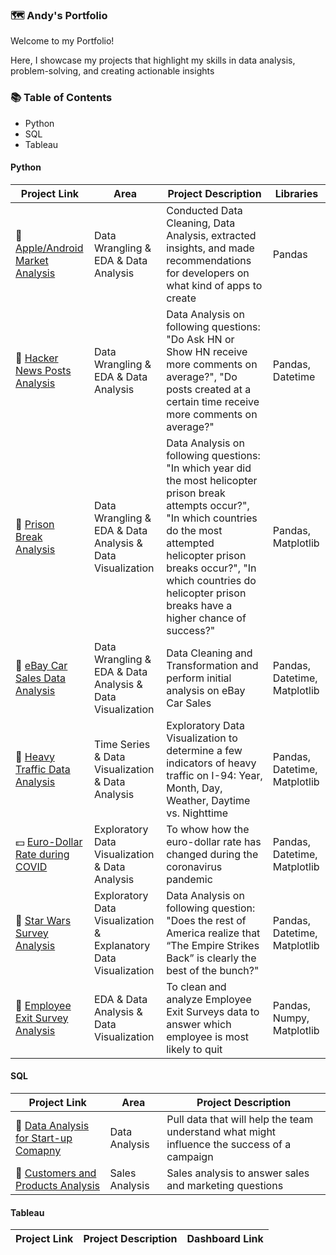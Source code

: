 ### 🗺 Andy's Portfolio
Welcome to my Portfolio!

Here, I showcase my projects that highlight my skills in data analysis, problem-solving, and creating actionable insights

### 📚 Table of Contents
- Python
- SQL
- Tableau

#### Python
| Project Link | Area | Project Description | Libraries |    
|---|---|---|---|
|📱 [Apple/Android Market Analysis](https://github.com/andyalwaysok/DataQuest_AppleStore_GooglePlay_MarketAnalysis/blob/ab3eb75d4ced3369c87bd3969e63f6635c849b90/Profitable%20App%20Profiles%20for%20the%20Google%20Play%20Markets%20Using%20Pandas.ipynb)|Data Wrangling & EDA & Data Analysis|Conducted Data Cleaning, Data Analysis, extracted insights, and made recommendations for developers on what kind of apps to create|Pandas|
|📰 [Hacker News Posts Analysis](https://github.com/andyalwaysok/DataQuest_HackerNewsPosts_Analysis/blob/83d0bba6c10ce86a136abfabe13a23d172da6b64/Exploring%20Hacker%20News%20Posts%20Using%20Pandas.ipynb)|Data Wrangling & EDA & Data Analysis|Data Analysis on following questions: "Do Ask HN or Show HN receive more comments on average?", "Do posts created at a certain time receive more comments on average?"|Pandas, Datetime|
|🔗 [Prison Break Analysis](https://github.com/andyalwaysok/DataQuest_PrisonBreak_Analysis/blob/e84db59ee36d54ff8e66b3005253b8d8ddf278af/Prison_Break_Analysis.ipynb)|Data Wrangling & EDA & Data Analysis & Data Visualization|Data Analysis on following questions: "In which year did the most helicopter prison break attempts occur?", "In which countries do the most attempted helicopter prison breaks occur?", "In which countries do helicopter prison breaks have a higher chance of success?"|Pandas, Matplotlib|
|🚗 [eBay Car Sales Data Analysis](https://github.com/andyalwaysok/DataQuest_eBayCarSales_Analysis/blob/af34967a64d86f01655357ee0f119ba931f7d1e4/Exploring%20eBay%20Car%20Sales%20Data%20Using%20Pandas.ipynb)|Data Wrangling & EDA & Data Analysis & Data Visualization|Data Cleaning and Transformation and perform initial analysis on eBay Car Sales|Pandas, Datetime, Matplotlib|
|🚦 [Heavy Traffic Data Analysis](https://github.com/andyalwaysok/DataQuest_HeavyTraffic_Analysis/blob/4b0ed548bba6b358f9cbe3b3bc0e66efef365fb1/Finding%20Heavy%20Traffic%20Indicators%20on%20I-94%20Using%20Pandas%20and%20Matplotlib.ipynb)|Time Series & Data Visualization & Data Analysis|Exploratory Data Visualization to determine a few indicators of heavy traffic on I-94: Year, Month, Day, Weather, Daytime vs. Nighttime|Pandas, Datetime, Matplotlib|
|💵 [Euro-Dollar Rate during COVID](https://github.com/andyalwaysok/DataQuest_EuroDollarRate_During_Corona_Analysis/blob/6e18ecbe67868c9c2e771d57547e37d2835ed69d/Storytelling%20Data%20Visualization%20on%20Exchange%20Rates%20Using%20Pandas%20and%20Matplotlib.ipynb)|Exploratory Data Visualization & Data Analysis|To whow how the euro-dollar rate has changed during the coronavirus pandemic|Pandas, Datetime, Matplotlib|
|🌌 [Star Wars Survey Analysis](https://github.com/andyalwaysok/DataQuest_StarWarsSurvey_Analysis/blob/4cef445c860e1567dded3c50627d8a069b288f72/Star%20Wars%20Survey.ipynb)|Exploratory Data Visualization & Explanatory Data Visualization|Data Analysis on following question: "Does the rest of America realize that “The Empire Strikes Back” is clearly the best of the bunch?"|Pandas, Datetime, Matplotlib|
|📝 [Employee Exit Survey Analysis](https://github.com/andyalwaysok/DataQuest_EmployeeExitSurvey_Analysis/blob/964ed3b778b1d1c943a1b11ae203f533469ae6cf/Clean%20and%20Analyze%20Employee%20Exit%20Surveys.ipynb)|EDA & Data Analysis & Data Visualization|To clean and analyze Employee Exit Surveys data to answer which employee is most likely to quit|Pandas, Numpy, Matplotlib|


#### SQL
| Project Link | Area | Project Description |  
|---|---|---|
|🏢 [Data Analysis for Start-up Comapny](https://github.com/andyalwaysok/Kickstarter-Campaign/blob/main/README.md)|Data Analysis|Pull data that will help the team understand what might influence the success of a campaign|
|🔎 [Customers and Products Analysis](https://github.com/andyalwaysok/Customers-and-Products-Analysis/blob/main/README.md)|Sales Analysis|Sales analysis to answer sales and marketing questions|

#### Tableau
| Project Link | Project Description | Dashboard Link|  
|---|---|---|

